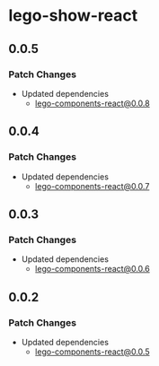 # lego-show-react

## 0.0.5

### Patch Changes

- Updated dependencies
  - lego-components-react@0.0.8

## 0.0.4

### Patch Changes

- Updated dependencies
  - lego-components-react@0.0.7

## 0.0.3

### Patch Changes

- Updated dependencies
  - lego-components-react@0.0.6

## 0.0.2

### Patch Changes

- Updated dependencies
  - lego-components-react@0.0.5
